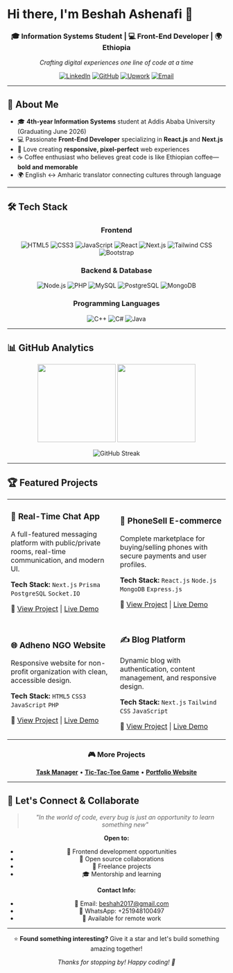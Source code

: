 # Hi there, I'm Beshah Ashenafi 👋

<div align="center">

### 🎓 Information Systems Student | 💻 Front-End Developer | 🌍 Ethiopia

*Crafting digital experiences one line of code at a time*

[![LinkedIn](https://img.shields.io/badge/LinkedIn-0077B5?style=for-the-badge&logo=linkedin&logoColor=white)](https://www.linkedin.com/in/beshah-ashenafi)
[![GitHub](https://img.shields.io/badge/GitHub-100000?style=for-the-badge&logo=github&logoColor=white)](https://github.com/beshah80)
[![Upwork](https://img.shields.io/badge/UpWork-6FDA44?style=for-the-badge&logo=Upwork&logoColor=white)](https://www.upwork.com/freelancers/~01beshah)
[![Email](https://img.shields.io/badge/Gmail-D14836?style=for-the-badge&logo=gmail&logoColor=white)](mailto:beshah2017@gmail.com)

</div>

---

## 🚀 About Me

- 🎓 **4th-year Information Systems** student at Addis Ababa University (Graduating June 2026)
- 💻 Passionate **Front-End Developer** specializing in **React.js** and **Next.js**
- 🎨 Love creating **responsive, pixel-perfect** web experiences
- ☕ Coffee enthusiast who believes great code is like Ethiopian coffee—**bold and memorable**
- 🌍 English ↔ Amharic translator connecting cultures through language

---

## 🛠️ Tech Stack

<div align="center">

### Frontend
![HTML5](https://img.shields.io/badge/HTML5-E34F26?style=flat-square&logo=html5&logoColor=white)
![CSS3](https://img.shields.io/badge/CSS3-1572B6?style=flat-square&logo=css3&logoColor=white)
![JavaScript](https://img.shields.io/badge/JavaScript-F7DF1E?style=flat-square&logo=javascript&logoColor=black)
![React](https://img.shields.io/badge/React-20232A?style=flat-square&logo=react&logoColor=61DAFB)
![Next.js](https://img.shields.io/badge/Next.js-000000?style=flat-square&logo=next.js&logoColor=white)
![Tailwind CSS](https://img.shields.io/badge/Tailwind_CSS-38B2AC?style=flat-square&logo=tailwind-css&logoColor=white)
![Bootstrap](https://img.shields.io/badge/Bootstrap-563D7C?style=flat-square&logo=bootstrap&logoColor=white)

### Backend & Database
![Node.js](https://img.shields.io/badge/Node.js-43853D?style=flat-square&logo=node.js&logoColor=white)
![PHP](https://img.shields.io/badge/PHP-777BB4?style=flat-square&logo=php&logoColor=white)
![MySQL](https://img.shields.io/badge/MySQL-00000F?style=flat-square&logo=mysql&logoColor=white)
![PostgreSQL](https://img.shields.io/badge/PostgreSQL-316192?style=flat-square&logo=postgresql&logoColor=white)
![MongoDB](https://img.shields.io/badge/MongoDB-4EA94B?style=flat-square&logo=mongodb&logoColor=white)

### Programming Languages
![C++](https://img.shields.io/badge/C++-00599C?style=flat-square&logo=c%2B%2B&logoColor=white)
![C#](https://img.shields.io/badge/C%23-239120?style=flat-square&logo=c-sharp&logoColor=white)
![Java](https://img.shields.io/badge/Java-ED8B00?style=flat-square&logo=java&logoColor=white)

</div>

---

## 📊 GitHub Analytics

<div align="center">

<img height="180em" src="https://github-readme-stats.vercel.app/api?username=beshah80&show_icons=true&theme=tokyonight&include_all_commits=true&count_private=true"/>
<img height="180em" src="https://github-readme-stats.vercel.app/api/top-langs/?username=beshah80&layout=compact&langs_count=7&theme=tokyonight"/>

</div>

<div align="center">

![GitHub Streak](https://github-readme-streak-stats.herokuapp.com/?user=beshah80&theme=tokyonight)

</div>

---

## 🏆 Featured Projects

<table>
<tr>
<td width="50%">

### 💬 Real-Time Chat App
A full-featured messaging platform with public/private rooms, real-time communication, and modern UI.

**Tech Stack:** `Next.js` `Prisma` `PostgreSQL` `Socket.IO`

🔗 [View Project](#) | [Live Demo](#)

</td>
<td width="50%">

### 📱 PhoneSell E-commerce
Complete marketplace for buying/selling phones with secure payments and user profiles.

**Tech Stack:** `React.js` `Node.js` `MongoDB` `Express.js`

🔗 [View Project](#) | [Live Demo](#)

</td>
</tr>
<tr>
<td width="50%">

### 🌐 Adheno NGO Website
Responsive website for non-profit organization with clean, accessible design.

**Tech Stack:** `HTML5` `CSS3` `JavaScript` `PHP`

🔗 [View Project](#) | [Live Demo](#)

</td>
<td width="50%">

### ✍️ Blog Platform
Dynamic blog with authentication, content management, and responsive design.

**Tech Stack:** `Next.js` `Tailwind CSS` `JavaScript`

🔗 [View Project](#) | [Live Demo](#)

</td>
</tr>
</table>

<div align="center">

### 🎮 More Projects
[**Task Manager**](#) • [**Tic-Tac-Toe Game**](#) • [**Portfolio Website**](#)

</div>

---

## 🤝 Let's Connect & Collaborate

<div align="center">

> *"In the world of code, every bug is just an opportunity to learn something new"*

**Open to:**
- 🚀 Frontend development opportunities
- 🤝 Open source collaborations  
- 💼 Freelance projects
- 🎓 Mentorship and learning

**Contact Info:**
- 📧 Email: beshah2017@gmail.com
- 📱 WhatsApp: +251948100497
- 💼 Available for remote work

---

⭐ **Found something interesting?** Give it a star and let's build something amazing together!

*Thanks for stopping by! Happy coding! 🚀*

</div>
